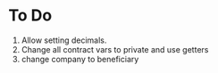 # To Do

1. Allow setting decimals.
2. Change all contract vars to private and use getters
3. change company to beneficiary
